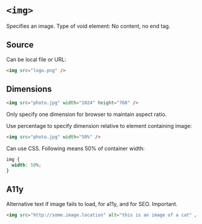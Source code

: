 # `<img>`

Specifies an image. Type of void element: No content, no end tag.

## Source

Can be local file or URL:

```html
<img src="logo.png" />
```

## Dimensions

```html
<img src="photo.jpg" width="1024" height="768" />
```

Only specify one dimension for browser to maintain aspect ratio.

Use percentage to specify dimension relative to element containing image:

```html
<img src="photo.jpg" width="50%" />
```

Can use CSS. Following means 50% of container width:

```css
img {
  width: 50%;
}
```

## A11y

Alternative text if image fails to load, for a11y, and for SEO. Important.

```html
<img src="http://some.image.location" alt="this is an image of a cat" />
```
